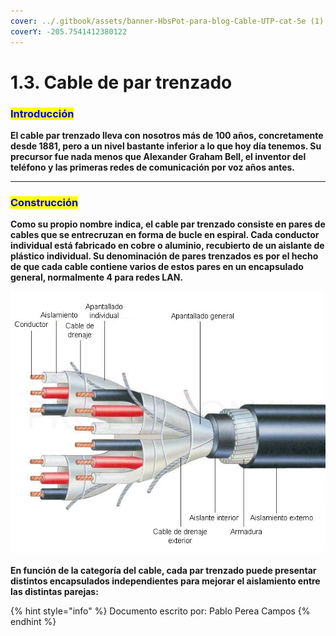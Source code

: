 ```yaml
---
cover: ../.gitbook/assets/banner-HbsPot-para-blog-Cable-UTP-cat-5e (1).jpg
coverY: -205.7541412380122
---
```


# 1.3. Cable de par trenzado

### <mark style="color:blue;">Introducción</mark>

**El cable par trenzado lleva con nosotros más de 100 años, concretamente desde 1881, pero a un nivel bastante inferior a lo que hoy día tenemos. Su precursor fue nada menos que Alexander Graham Bell, el inventor del teléfono y las primeras redes de comunicación por voz años antes.**

****

### <mark style="color:blue;">Construcción</mark>

**Como su propio nombre indica, el cable par trenzado consiste en pares de cables que se entrecruzan en forma de bucle en espiral. Cada conductor individual está fabricado en cobre o aluminio, recubierto de un aislante de plástico individual. Su denominación de pares trenzados es por el hecho de que cada cable contiene varios de estos pares en un encapsulado general, normalmente 4 para redes LAN.**

![Captura de la construcción de un cable par trenzado](../.gitbook/assets/cable-de-par-trenzado-diagram.jpg)

**En función de la categoría del cable, cada par trenzado puede presentar distintos encapsulados independientes para mejorar el aislamiento entre las distintas parejas:**







{% hint style="info" %}
Documento escrito por: Pablo Perea Campos
{% endhint %}
